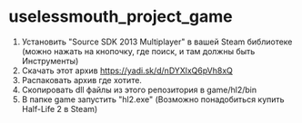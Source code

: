 # uselessmouth_project_game
1. Установить "Source SDK 2013 Multiplayer" в вашей Steam библиотеке (можно нажать на кнопочку, где поиск, и там должны быть Инструменты)
2. Скачать этот архив https://yadi.sk/d/nDYXlxQ6pVh8xQ
3. Распаковать архив где хотите.
4. Скопировать dll файлы из этого репозитория в game/hl2/bin
4. В папке game запустить "hl2.exe" (Возможно понадобиться купить Half-Life 2 в Steam)